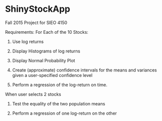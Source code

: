 # ShinyStockApp

Fall 2015 Project for SIEO 4150

Requirements:
For Each of the 10 Stocks:
1) Use log returns

2) Display Histograms of log returns 

3) Display Normal Probability Plot

4) Create (approximate) confidence intervals for the means and variances given a user-specified confidence level

5) Perform a regression of the log-return on time.

When user selects 2 stocks

1) Test the equality of the two population means

2) Perform a regression of one log-return on the other
